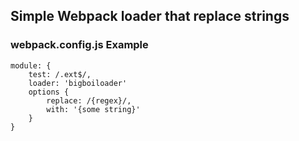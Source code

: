 ## Simple Webpack loader that replace strings

### webpack.config.js Example
```
module: {
    test: /.ext$/,
    loader: 'bigboiloader'
    options {
        replace: /{regex}/,
        with: '{some string}'
    }
}
```

